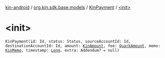 [kin-android](../../index.md) / [org.kin.sdk.base.models](../index.md) / [KinPayment](index.md) / [&lt;init&gt;](./-init-.md)

# &lt;init&gt;

`KinPayment(id: Id, status: Status, sourceAccountId: Id, destinationAccountId: Id, amount: `[`KinAmount`](../-kin-amount/index.md)`, fee: `[`QuarkAmount`](../-quark-amount/index.md)`, memo: `[`KinMemo`](../-kin-memo/index.md)`, timestamp: `[`Long`](https://kotlinlang.org/api/latest/jvm/stdlib/kotlin/-long/index.html)`, extra: Addendum? = null)`